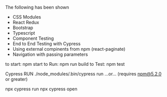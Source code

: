 The following has been shown

- CSS Modules
- React Redux
- Bootstrap
- Typescript
- Component Testing
- End to End Testing with Cypress
- Using external compinents from npm (react-paginate)
- Navigation with passing parameters


to start: npm start
to Run: npm run build
to Test: npm test

Cypress RUN
./node_modules/.bin/cypress run
...or... (requires npm@5.2.0 or greater)

npx cypress run
npx cypress open